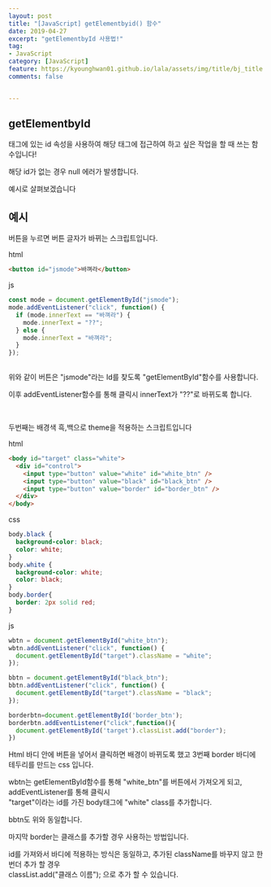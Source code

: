 ```yaml
---
layout: post
title: "[JavaScript] getElementbyid() 함수"
date: 2019-04-27
excerpt: "getElementbyId 사용법!"
tag:
- JavaScript
category: [JavaScript]
feature: https://kyounghwan01.github.io/lala/assets/img/title/bj_title.jpg
comments: false


---
```


## getElementbyId

태그에 있는 id 속성을 사용하여 해당 태그에 접근하여 하고 싶은 작업을 할 때 쓰는 함수입니다!

해당 id가 없는 경우 null 에러가 발생합니다. 

예시로 살펴보겠습니다



## 예시

버튼을 누르면 버튼 글자가 바뀌는 스크립트입니다. 

html

```html
<button id="jsmode">바껴라</button>
```

js

```js
const mode = document.getElementById("jsmode");
mode.addEventListener("click", function() {
  if (mode.innerText == "바껴라") {
    mode.innerText = "??";
  } else {
    mode.innerText = "바껴라";
  }
});
    
```

위와 같이 버튼은 "jsmode"라는 Id를 찾도록 "getElementById"함수를 사용합니다.

이후 addEventListener함수를 통해 클릭시 innerText가 "??"로 바뀌도록 합니다. 

<br>

두번째는 배경색 흑,백으로 theme을 적용하는 스크립트입니다

html

```html
<body id="target" class="white">
  <div id="control">
    <input type="button" value="white" id="white_btn" />
    <input type="button" value="black" id="black_btn" />
    <input type="button" value="border" id="border_btn" />
  </div>
</body>
```

css

```css
body.black {
  background-color: black;
  color: white;
}
body.white {
  background-color: white;
  color: black;
}
body.border{
  border: 2px solid red;
}
```

js

```javascript
wbtn = document.getElementById("white_btn");
wbtn.addEventListener("click", function() {
  document.getElementById("target").className = "white";
});

bbtn = document.getElementById("black_btn");
bbtn.addEventListener("click", function() {
  document.getElementById("target").className = "black";
});

borderbtn=document.getElementById('border_btn');
borderbtn.addEventListener("click",function(){
  document.getElementById('target').classList.add("border");
})
```

Html 바디 안에 버튼을 넣어서 클릭하면 배경이 바뀌도록 했고 3번째 border 바디에 테두리를 만드는 css 입니다. 

wbtn는 getElementById함수를 통해 "white_btn"를 버튼에서 가져오게 되고, addEventListener를 통해 클릭시<br> "target"이라는 id를 가진 body태그에 "white" class를 추가합니다.

bbtn도 위와 동일합니다.

마지막 border는 클래스를 추가할 경우 사용하는 방법입니다.

id를 가져와서 바디에 적용하는 방식은 동일하고, 추가된 className를 바꾸지 않고 한번더 추가 할 경우<br> classList.add("클래스 이름"); 으로 추가 할 수 있습니다. 

